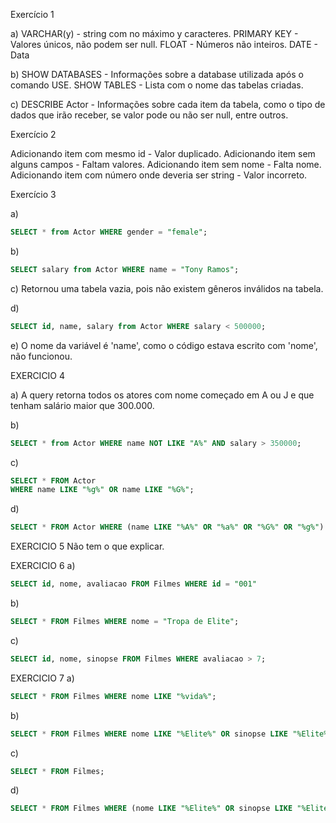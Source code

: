 Exercício 1

a) VARCHAR(y) - string com no máximo y caracteres.
PRIMARY KEY - Valores únicos, não podem ser null.
FLOAT - Números não inteiros.
DATE - Data

b) SHOW DATABASES - Informações sobre a database utilizada após o comando USE.
SHOW TABLES - Lista com o nome das tabelas criadas.

c) DESCRIBE Actor - Informações sobre cada item da tabela, como o tipo de dados que irão receber, se valor pode ou não ser null, entre outros.

Exercício 2

Adicionando item com mesmo id - Valor duplicado.
Adicionando item sem alguns campos - Faltam valores.
Adicionando item sem nome - Falta nome.
Adicionando item com número onde deveria ser string - Valor incorreto.

Exercício 3

a)

```sql
SELECT * from Actor WHERE gender = "female";
```

b)

```sql
SELECT salary from Actor WHERE name = "Tony Ramos";
```

c) Retornou uma tabela vazia, pois não existem gêneros inválidos na tabela.

d)

```sql
SELECT id, name, salary from Actor WHERE salary < 500000;
```

e) O nome da variável é 'name', como o código estava escrito com 'nome', não funcionou.

EXERCICIO 4

a) A query retorna todos os atores com nome começado em A ou J e que tenham salário maior que 300.000.

b)

```sql
SELECT * from Actor WHERE name NOT LIKE "A%" AND salary > 350000;
```

c)

```sql
SELECT * FROM Actor
WHERE name LIKE "%g%" OR name LIKE "%G%";
```

d)

```sql
SELECT * FROM Actor WHERE (name LIKE "%A%" OR "%a%" OR "%G%" OR "%g%") AND salary BETWEEN 350000 AND 900000;
```

EXERCICIO 5
Não tem o que explicar.

EXERCICIO 6
a)

```sql
SELECT id, nome, avaliacao FROM Filmes WHERE id = "001"
```

b)

```sql
SELECT * FROM Filmes WHERE nome = "Tropa de Elite";
```

c)

```sql
SELECT id, nome, sinopse FROM Filmes WHERE avaliacao > 7;
```

EXERCICIO 7
a)

```sql
SELECT * FROM Filmes WHERE nome LIKE "%vida%";
```

b)

```sql
SELECT * FROM Filmes WHERE nome LIKE "%Elite%" OR sinopse LIKE "%Elite%";
```

c)

```sql
SELECT * FROM Filmes;
```

d)

```sql
SELECT * FROM Filmes WHERE (nome LIKE "%Elite%" OR sinopse LIKE "%Elite%") AND avaliacao > 7;
```

